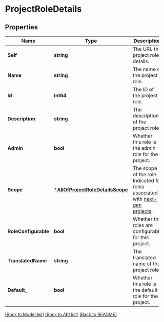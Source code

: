 # ProjectRoleDetails

## Properties
Name | Type | Description | Notes
------------ | ------------- | ------------- | -------------
**Self** | **string** | The URL the project role details. | [optional] [default to null]
**Name** | **string** | The name of the project role. | [optional] [default to null]
**Id** | **int64** | The ID of the project role. | [optional] [default to null]
**Description** | **string** | The description of the project role. | [optional] [default to null]
**Admin** | **bool** | Whether this role is the admin role for the project. | [optional] [default to null]
**Scope** | [***AllOfProjectRoleDetailsScope**](AllOfProjectRoleDetailsScope.md) | The scope of the role. Indicated for roles associated with [next-gen projects](https://confluence.atlassian.com/x/loMyO). | [optional] [default to null]
**RoleConfigurable** | **bool** | Whether the roles are configurable for this project. | [optional] [default to null]
**TranslatedName** | **string** | The translated name of the project role. | [optional] [default to null]
**Default_** | **bool** | Whether this role is the default role for the project. | [optional] [default to null]

[[Back to Model list]](../README.md#documentation-for-models) [[Back to API list]](../README.md#documentation-for-api-endpoints) [[Back to README]](../README.md)

